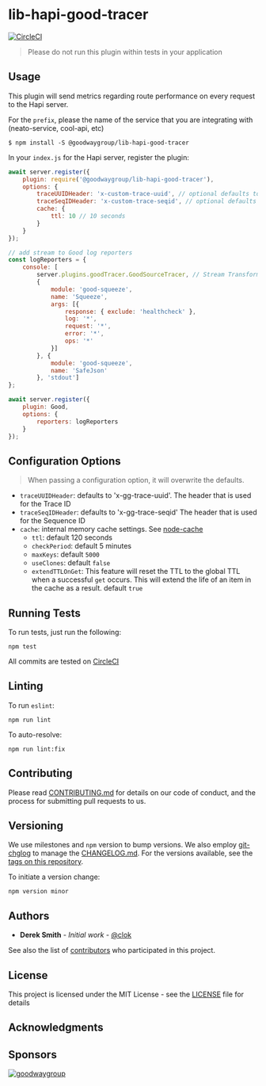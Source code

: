 # lib-hapi-good-tracer

[![CircleCI](https://circleci.com/gh/GoodwayGroup/lib-hapi-good-tracer.svg?style=svg)](https://circleci.com/gh/GoodwayGroup/lib-hapi-good-tracer)

> Please do not run this plugin within tests in your application

## Usage

This plugin will send metrics regarding route performance on every request to the Hapi server.

For the `prefix`, please the name of the service that you are integrating with (neato-service, cool-api, etc)

```
$ npm install -S @goodwaygroup/lib-hapi-good-tracer
```

In your `index.js` for the Hapi server, register the plugin:

```js
await server.register({
    plugin: require('@goodwaygroup/lib-hapi-good-tracer'),
    options: {
        traceUUIDHeader: 'x-custom-trace-uuid', // optional defaults to 'x-gg-trace-uuid'
        traceSeqIDHeader: 'x-custom-trace-seqid', // optional defaults to 'x-gg-trace-seqid'
        cache: {
            ttl: 10 // 10 seconds
        }
    }
});

// add stream to Good log reporters
const logReporters = {
    console: [
        server.plugins.goodTracer.GoodSourceTracer, // Stream Transform that will inject the tracer object
        {
            module: 'good-squeeze',
            name: 'Squeeze',
            args: [{
                response: { exclude: 'healthcheck' },
                log: '*',
                request: '*',
                error: '*',
                ops: '*'
            }]
        }, {
            module: 'good-squeeze',
            name: 'SafeJson'
        }, 'stdout']
};

await server.register({
    plugin: Good,
    options: {
        reporters: logReporters
    }
});
```

## Configuration Options

> When passing a configuration option, it will overwrite the defaults.

- `traceUUIDHeader`: defaults to 'x-gg-trace-uuid'. The header that is used for the Trace ID
- `traceSeqIDHeader`: defaults to 'x-gg-trace-seqid' The header that is used for the Sequence ID
- `cache`: internal memory cache settings. See [node-cache](https://github.com/node-cache/node-cache)
    - `ttl`: default 120 seconds
    - `checkPeriod`: default 5 minutes
    - `maxKeys`: default `5000`
    - `useClones`: default `false`
    - `extendTTLOnGet`: This feature will reset the TTL to the global TTL when a successful `get` occurs. This will extend the life of an item in the cache as a result. default `true`

## Running Tests

To run tests, just run the following:

```
npm test
```

All commits are tested on [CircleCI](https://circleci.com/gh/GoodwayGroup/workflows/lib-hapi-good-tracer)

## Linting

To run `eslint`:

```
npm run lint
```

To auto-resolve:

```
npm run lint:fix
```

## Contributing

Please read [CONTRIBUTING.md](CONTRIBUTING.md) for details on our code of conduct, and the process for submitting pull requests to us.

## Versioning

We use milestones and `npm` version to bump versions. We also employ [git-chglog](https://github.com/git-chglog/git-chglog) to manage the [CHANGELOG.md](CHANGELOG.md). For the versions available, see the [tags on this repository](https://github.com/GoodwayGroup/lib-hapi-good-tracer/tags).

To initiate a version change:

```
npm version minor
```

## Authors

* **Derek Smith** - *Initial work* - [@clok](https://github.com/clok)

See also the list of [contributors](https://github.com/GoodwayGroup/lib-hapi-good-tracer/contributors) who participated in this project.

## License

This project is licensed under the MIT License - see the [LICENSE](LICENSE) file for details

## Acknowledgments

## Sponsors

[![goodwaygroup][goodwaygroup]](https://goodwaygroup.com)

[goodwaygroup]: https://s3.amazonaws.com/gw-crs-assets/goodwaygroup/logos/ggLogo_sm.png "Goodway Group"
